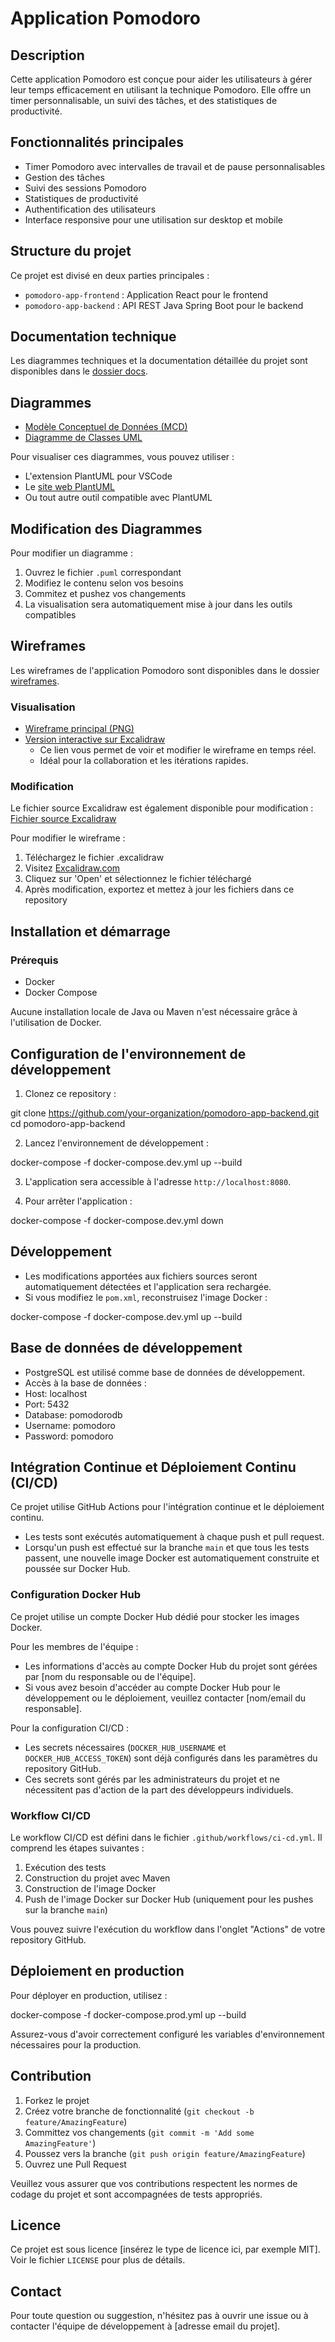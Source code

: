 # Application Pomodoro

## Description
Cette application Pomodoro est conçue pour aider les utilisateurs à gérer leur temps efficacement en utilisant la technique Pomodoro. Elle offre un timer personnalisable, un suivi des tâches, et des statistiques de productivité.

## Fonctionnalités principales
- Timer Pomodoro avec intervalles de travail et de pause personnalisables
- Gestion des tâches
- Suivi des sessions Pomodoro
- Statistiques de productivité
- Authentification des utilisateurs
- Interface responsive pour une utilisation sur desktop et mobile

## Structure du projet
Ce projet est divisé en deux parties principales :
- `pomodoro-app-frontend` : Application React pour le frontend
- `pomodoro-app-backend` : API REST Java Spring Boot pour le backend

## Documentation technique
Les diagrammes techniques et la documentation détaillée du projet sont disponibles dans le [dossier docs](docs/).

## Diagrammes

- [Modèle Conceptuel de Données (MCD)](docs/mcd.PNG)
- [Diagramme de Classes UML](docs/uml.PNG)

Pour visualiser ces diagrammes, vous pouvez utiliser :
- L'extension PlantUML pour VSCode
- Le [site web PlantUML](http://www.plantuml.com/plantuml/uml/)
- Ou tout autre outil compatible avec PlantUML

## Modification des Diagrammes

Pour modifier un diagramme :
1. Ouvrez le fichier `.puml` correspondant
2. Modifiez le contenu selon vos besoins
3. Commitez et pushez vos changements
4. La visualisation sera automatiquement mise à jour dans les outils compatibles

## Wireframes

Les wireframes de l'application Pomodoro sont disponibles dans le dossier [wireframes](wireframes/).

### Visualisation
- [Wireframe principal (PNG)](docs/wireframes/pomodorowireframe.png)
- [Version interactive sur Excalidraw](https://excalidraw.com/#json=o2KUfBnZDUJemf9yxZNjh,Oof_8vbA-xXK6gWxnW4tag)
   - Ce lien vous permet de voir et modifier le wireframe en temps réel.
   - Idéal pour la collaboration et les itérations rapides.

### Modification
Le fichier source Excalidraw est également disponible pour modification :
[Fichier source Excalidraw](docs/wireframes/pomodorowireframe.excalidraw)

Pour modifier le wireframe :
1. Téléchargez le fichier .excalidraw
2. Visitez [Excalidraw.com](https://excalidraw.com/)
3. Cliquez sur 'Open' et sélectionnez le fichier téléchargé
4. Après modification, exportez et mettez à jour les fichiers dans ce repository

## Installation et démarrage

### Prérequis
- Docker
- Docker Compose

Aucune installation locale de Java ou Maven n'est nécessaire grâce à l'utilisation de Docker.

## Configuration de l'environnement de développement

1. Clonez ce repository :

git clone https://github.com/your-organization/pomodoro-app-backend.git
cd pomodoro-app-backend

2. Lancez l'environnement de développement :

docker-compose -f docker-compose.dev.yml up --build

3. L'application sera accessible à l'adresse `http://localhost:8080`.

4. Pour arrêter l'application :

docker-compose -f docker-compose.dev.yml down

## Développement

- Les modifications apportées aux fichiers sources seront automatiquement détectées et l'application sera rechargée.
- Si vous modifiez le `pom.xml`, reconstruisez l'image Docker :

docker-compose -f docker-compose.dev.yml up --build

## Base de données de développement

- PostgreSQL est utilisé comme base de données de développement.
- Accès à la base de données :
- Host: localhost
- Port: 5432
- Database: pomodorodb
- Username: pomodoro
- Password: pomodoro

## Intégration Continue et Déploiement Continu (CI/CD)

Ce projet utilise GitHub Actions pour l'intégration continue et le déploiement continu.

- Les tests sont exécutés automatiquement à chaque push et pull request.
- Lorsqu'un push est effectué sur la branche `main` et que tous les tests passent, une nouvelle image Docker est automatiquement construite et poussée sur Docker Hub.

### Configuration Docker Hub

Ce projet utilise un compte Docker Hub dédié pour stocker les images Docker. 

Pour les membres de l'équipe :
- Les informations d'accès au compte Docker Hub du projet sont gérées par [nom du responsable ou de l'équipe].
- Si vous avez besoin d'accéder au compte Docker Hub pour le développement ou le déploiement, veuillez contacter [nom/email du responsable].

Pour la configuration CI/CD :
- Les secrets nécessaires (`DOCKER_HUB_USERNAME` et `DOCKER_HUB_ACCESS_TOKEN`) sont déjà configurés dans les paramètres du repository GitHub.
- Ces secrets sont gérés par les administrateurs du projet et ne nécessitent pas d'action de la part des développeurs individuels.

### Workflow CI/CD

Le workflow CI/CD est défini dans le fichier `.github/workflows/ci-cd.yml`. Il comprend les étapes suivantes :

1. Exécution des tests
2. Construction du projet avec Maven
3. Construction de l'image Docker
4. Push de l'image Docker sur Docker Hub (uniquement pour les pushes sur la branche `main`)

Vous pouvez suivre l'exécution du workflow dans l'onglet "Actions" de votre repository GitHub.

## Déploiement en production

Pour déployer en production, utilisez :

docker-compose -f docker-compose.prod.yml up --build

Assurez-vous d'avoir correctement configuré les variables d'environnement nécessaires pour la production.

## Contribution

1. Forkez le projet
2. Créez votre branche de fonctionnalité (`git checkout -b feature/AmazingFeature`)
3. Committez vos changements (`git commit -m 'Add some AmazingFeature'`)
4. Poussez vers la branche (`git push origin feature/AmazingFeature`)
5. Ouvrez une Pull Request

Veuillez vous assurer que vos contributions respectent les normes de codage du projet et sont accompagnées de tests appropriés.

## Licence

Ce projet est sous licence [insérez le type de licence ici, par exemple MIT]. Voir le fichier `LICENSE` pour plus de détails.

## Contact

Pour toute question ou suggestion, n'hésitez pas à ouvrir une issue ou à contacter l'équipe de développement à [adresse email du projet].
